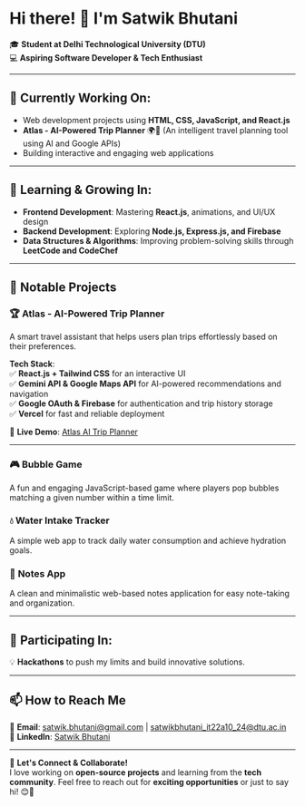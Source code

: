 # Hi there! 👋 I'm Satwik Bhutani  

🎓 **Student at Delhi Technological University (DTU)**  
💻 **Aspiring Software Developer & Tech Enthusiast**  

---

## 🔭 Currently Working On:  
- Web development projects using **HTML, CSS, JavaScript, and React.js**  
- **Atlas - AI-Powered Trip Planner** 🌍🚀 (An intelligent travel planning tool using AI and Google APIs)  
- Building interactive and engaging web applications  

---

## 🌱 Learning & Growing In:  
- **Frontend Development**: Mastering **React.js**, animations, and UI/UX design  
- **Backend Development**: Exploring **Node.js, Express.js, and Firebase**  
- **Data Structures & Algorithms**: Improving problem-solving skills through **LeetCode and CodeChef**  

---

## 🚀 Notable Projects  

### 🏆 **Atlas - AI-Powered Trip Planner**  
A smart travel assistant that helps users plan trips effortlessly based on their preferences.  

**Tech Stack**:  
✅ **React.js + Tailwind CSS** for an interactive UI  
✅ **Gemini API & Google Maps API** for AI-powered recommendations and navigation  
✅ **Google OAuth & Firebase** for authentication and trip history storage  
✅ **Vercel** for fast and reliable deployment  

🔗 **Live Demo**: [Atlas AI Trip Planner](https://atlas-ai-trip-planner.vercel.app/)  

---

### 🎮 **Bubble Game**  
A fun and engaging JavaScript-based game where players pop bubbles matching a given number within a time limit.  

### 💧 **Water Intake Tracker**  
A simple web app to track daily water consumption and achieve hydration goals.  

### 📝 **Notes App**  
A clean and minimalistic web-based notes application for easy note-taking and organization.  

---

## 🚀 Participating In:  
💡 **Hackathons** to push my limits and build innovative solutions.  

---

## 📫 How to Reach Me  
📧 **Email**: [satwik.bhutani@gmail.com](mailto:satwik.bhutani@gmail.com) | [satwikbhutani_it22a10_24@dtu.ac.in](mailto:satwikbhutani_it22a10_24@dtu.ac.in)  
🔗 **LinkedIn**: [Satwik Bhutani](https://www.linkedin.com/in/satwikbhutani/)  

---

🌟 **Let's Connect & Collaborate!**  
I love working on **open-source projects** and learning from the **tech community**. Feel free to reach out for **exciting opportunities** or just to say hi! 😊🚀  
